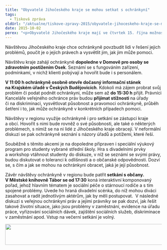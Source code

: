 ```yaml
---
title: "Obyvatelé Jihočeského kraje se mohou setkat s ochránkyní"
tags:
  - Tisková zpráva
oldUrl: "/aktualne/tiskove-zpravy-2015/obyvatele-jihoceskeho-kraje-se-mohou-setkat-s-ochrankyni-1"
date: 2015-10-02
perex: "<p>Obyvatelé Jihočeského kraje mají ve čtvrtek 15. října možnost setkat se s veřejnou ochránkyní práv Annou Šabatovou. V rámci akce „Zajímáte nás“ se dozví víc o působnosti a pravomoci ochránkyně a mohou jí předat podnět k šetření.</p>"
---
```


<!-- imported from the old website -->

<p>Návštěvou Jihočeského kraje chce ochránkyně povzbudit lidi v řešení jejich problémů, poučit je o jejich právech a vysvětlit jim, jak jim může pomoci. </p><p>Návštěvu kraje zahájí ochránkyně <strong>dopoledne v Domově pro osoby se zdravotním postižením Osek</strong>. Seznámí se s fungováním zařízení, podmínkami, v nichž klienti pobývají a hovořit bude i s personálem.</p><p><strong>V 11:00 h ochránkyně osobně otevře dočasný informační stánek na Krajském úřadě v Českých Budějovicích</strong>. Kdokoli má zájem probrat svůj problém či podat podnět ochránkyni, může sem až <strong>do 15:30 h</strong> přijít. Právníci Kanceláře veřejného ochránce práv budou <strong>přijímat stížnosti </strong>na úřady či na diskriminaci, vysvětlovat působnost a pravomoci ochránkyně, průběh šetření i to, jak může ochránkyně v konkrétních případech pomoci.</p><p>Návštěvy v regionu využije ochránkyně i pro setkání se zástupci kraje a obcí. Hovořit s nimi bude rovněž o své působnosti, ale také o některých problémech, s nimiž se na ni lidé z Jihočeského kraje obracejí. V neformální diskuzi se pak ochránkyně seznání s názory úřadů a potížemi, které řeší.</p><p>Souběžně s těmito akcemi je na dopoledne připraven i speciální výukový program pro studenty vybrané střední školy. Hra s divadelními prvky a workshop vtáhnout studenty do diskuze, v níž se seznámí se svými právy, budou diskutovat o toleranci k odlišnosti a o občanské odpovědnosti. Dozví se, s čím a jak se mohou na ochránkyni obracet, jaká je její působnost.</p><p>Závěr návštěvy ochránkyně v regionu bude patřit<strong> setkání s občany. V Městské knihovně Tábor se od 17:30</strong> koná interaktivní komponovaný pořad, jehož hlavním tématem je sociální péče o stárnoucí rodiče a s tím spojené problémy. Uvede ho hraná divadelní scénka, do níž mohou diváci zasahovat a radit jednotlivým aktérům, jak by měli postupovat.  V následné diskuzi s veřejnou ochránkyní práv a jejími právníky se pak dozví, jak řešit takové životní situace, jako jsou problémy v zaměstnání, evidence na úřadu práce, vyřizování sociálních dávek, zajištění sociálních služeb, diskriminace v zaměstnání apod. Vstup na večerní setkání je volný.</p><p><img src="https://www.ochrance.cz/uploads/RTEmagicC_esf_eu_17.jpg.jpg" height="67" width="622" alt="" /></p>

